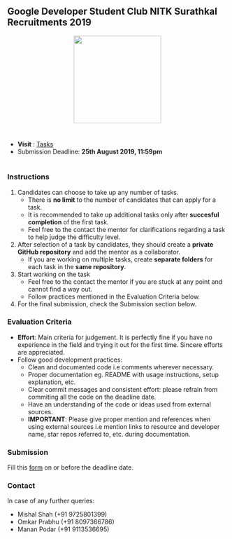 ## Google Developer Student Club NITK Surathkal Recruitments 2019

<p align="center"> 
	<img src='https://pbs.twimg.com/profile_images/1113306097912242176/WqWKUUtt.png' width=200> 
</p>

#
* **Visit** : [Tasks](https://github.com/WebClub-NITK/WebClubDevRecruitments_2019/blob/master/RECRUITMENTS_2019.md)
* Submission Deadline: **25th August 2019, 11:59pm**
#

### Instructions
1. Candidates can choose to take up any number of tasks.
	* There is **no limit** to the number of candidates that can apply for a task.
	* It is recommended to take up additional tasks only after **succesful completion** of the first task.
	* Feel free to the contact the mentor for clarifications regarding a task to help judge the difficulty level. 
3. After selection of a task by candidates, they should create a **private GitHub repository** and add the mentor as a collaborator.
	* If you are working on multiple tasks, create **separate folders** for each task in the **same repository**. 
4. Start working on the task
	* Feel free to the contact the mentor if you are stuck at any point and cannot find a way out.
	* Follow practices mentioned in the Evaluation Criteria below. 
5. For the final submission, check the Submission section below.

### Evaluation Criteria
* **Effort**: Main criteria for judgement. It is perfectly fine if you have no experience in the field and trying it out for the first time. Sincere efforts are appreciated.
* Follow good development practices:
	* Clean and documented code i.e comments wherever necessary.
	* Proper documentation eg. README with usage instructions, setup explanation, etc. 
	* Clear commit messages and consistent effort: please refrain from commiting all the code on the deadline date.
	* Have an understanding of the code or ideas used from external sources.
	* **IMPORTANT**: Please give proper mention and references when using external sources i.e mention links to resource and developer name, star repos referred to, etc. during documentation.

### Submission
Fill this [form](https://forms.gle/4kwqsVDPLL8sC5Sb8) on or before the deadline date.

### Contact
In case of any further queries: 
* Mishal Shah (+91 9725801399)
* Omkar Prabhu (+91 8097366786)
* Manan Podar (+91 9113536695)

